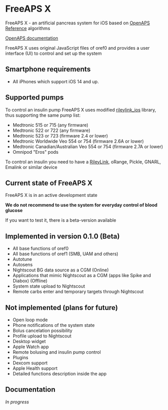 # FreeAPS X

FreeAPS X - an artificial pancreas system for iOS based on [OpenAPS Reference](https://github.com/openaps/oref0) algorithms

[OpenAPS documentation](https://openaps.readthedocs.io/en/latest/)

FreeAPS X uses original JavaScript files of oref0 and provides a user interface (UI) to control and set up the system

## Smartphone requirements

- All iPhones which support iOS 14 and up.

## Supported pumps

To control an insulin pump FreeAPS X uses modified [rileylink_ios](https://github.com/ps2/rileylink_ios) library, thus supporting the same pump list:

- Medtronic 515 or 715 (any firmware)
- Medtronic 522 or 722 (any firmware)
- Medtronic 523 or 723 (firmware 2.4 or lower)
- Medtronic Worldwide Veo 554 or 754 (firmware 2.6A or lower)
- Medtronic Canadian/Australian Veo 554 or 754 (firmware 2.7A or lower)
- Omnipod "Eros" pods

To control an insulin you need to have a [RileyLink](https://getrileylink.org), oRange, Pickle, GNARL, Emalink or similar device

## Current state of FreeAPS X

FreeAPS X is in an active development state

**We do not recommend to use the system for everyday control of blood glucose**

If you want to test it, there is a beta-version available

## Implemented in version 0.1.0 (Beta)

- All base functions of oref0
- All base functions of oref1 (SMB, UAM and others)
- Autotune
- Autosens
- Nightscout BG data source as a CGM (Online)
- Applications that mimic Nightscout as a CGM (apps like Spike and Diabox) (Offline)
- System state upload to Nightscout
- Remote carbs enter and temporary targets through Nightscout

## Not implemented (plans for future)

- Open loop mode
- Phone notifications of the system state
- Bolus cancelation possibility
- Profile upload to Nightscout
- Desktop widget
- Apple Watch app
- Remote bolusing and insulin pump control
- Plugins
- Dexcom support
- Apple Health support
- Detailed functions description inside the app

## Documentation

*In progress*

